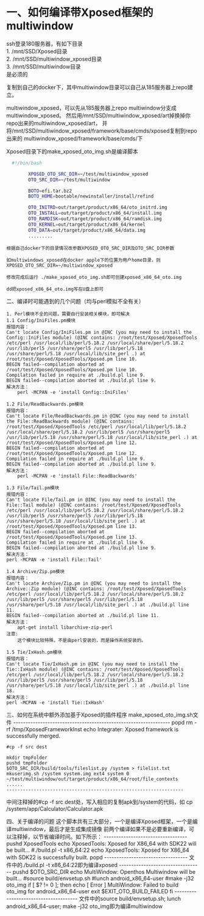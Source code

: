 # 一、如何编译带Xposed框架的multiwindow
  ssh登录180服务器，有如下目录  
	1. /mnt/SSD/Xposed目录  
	2. /mnt/SSD/multiwindow_xposed目录  
	3. /mnt/SSD/multiwindow目录  
	是必须的  
  
  复制到自己的docker下，其中multiwindow目录可以自己从185服务器上repo建立。  
  
  multiwindow_xposed，可以先从185服务器上repo multiwindow分支成multiwindow_xposed。
	然后用/mnt/SSD/multiwindow_xposed/art掉换掉你repo出来的multiwindow_xposed/art，
	并将/mnt/SSD/multiwindow_xposed/framework/base/cmds/xposed复制到repo出来的
	multiwindow_xposed/framework/base/cmds/下  
  
  Xposed目录下的make_xposed_oto_img.sh是编译脚本  

```bash
  #!/bin/bash

		XPOSED_OTO_SRC_DIR=~/test/multiwindow_xposed
		OTO_SRC_DIR=~/test/multiwindow

		BOTO=efi.tar.bz2
		BOTO_HOME=bootable/newinstaller/install/refind

		OTO_INITRD=out/target/product/x86_64/oto_initrd.img
		OTO_INSTALL=out/target/product/x86_64/install.img
		OTO_RAMDISK=out/target/product/x86_64/ramdisk.img
		OTO_KERNEL=out/target/product/x86_64/kernel
		OTO_DATA=out/target/product/x86_64/data.img
		.........
```


	根据自己docker下的目录情况改参数XPOSED_OTO_SRC_DIR及OTO_SRC_DIR参数

	如multiwindows_xposed在docker apple下的位置为用户home目录，则XPOSED_OTO_SRC_DIR=~/multiwindow_xposed

	修改完成后运行 ./make_xposed_oto_img.sh即可创建xposed_x86_64_oto.img

	dd把xposed_x86_64_oto.img写在U盘上即可


二、编译时可能遇到的几个问题（均与perl模拟不全有关）

	1. Perl模块不全的问题，需要自行安装相关模块，即可解决
	1.1 Config/IniFiles.pm模块
	报错内容：
	Can't locate Config/IniFiles.pm in @INC (you may need to install the Config::IniFiles module) (@INC contains: /root/test/Xposed/XposedTools /etc/perl /usr/local/lib/perl/5.18.2 /usr/local/share/perl/5.18.2 /usr/lib/perl5 /usr/share/perl5 /usr/lib/perl/5.18 /usr/share/perl/5.18 /usr/local/lib/site_perl .) at /root/test/Xposed/XposedTools/Xposed.pm line 10.
	BEGIN failed--compilation aborted at /root/test/Xposed/XposedTools/Xposed.pm line 10.
	Compilation failed in require at ./build.pl line 9.
	BEGIN failed--compilation aborted at ./build.pl line 9.
	解决方法：
		perl -MCPAN -e 'install Config::IniFiles'
	 
	1.2 File/ReadBackwards.pm模块
	报错内容： 
	Can't locate File/ReadBackwards.pm in @INC (you may need to install the File::ReadBackwards module) (@INC contains: /root/test/Xposed/XposedTools /etc/perl /usr/local/lib/perl/5.18.2 /usr/local/share/perl/5.18.2 /usr/lib/perl5 /usr/share/perl5 /usr/lib/perl/5.18 /usr/share/perl/5.18 /usr/local/lib/site_perl .) at /root/test/Xposed/XposedTools/Xposed.pm line 12.
	BEGIN failed--compilation aborted at /root/test/Xposed/XposedTools/Xposed.pm line 12.
	Compilation failed in require at ./build.pl line 9.
	BEGIN failed--compilation aborted at ./build.pl line 9.
	解决方法：
		perl -MCPAN -e 'install File::ReadBackwards'

	1.3 File/Tail.pm模块
	报错内容： 
	Can't locate File/Tail.pm in @INC (you may need to install the File::Tail module) (@INC contains: /root/test/Xposed/XposedTools /etc/perl /usr/local/lib/perl/5.18.2 /usr/local/share/perl/5.18.2 /usr/lib/perl5 /usr/share/perl5 /usr/lib/perl/5.18 /usr/share/perl/5.18 /usr/local/lib/site_perl .) at /root/test/Xposed/XposedTools/Xposed.pm line 13.
	BEGIN failed--compilation aborted at /root/test/Xposed/XposedTools/Xposed.pm line 13.
	Compilation failed in require at ./build.pl line 9.
	BEGIN failed--compilation aborted at ./build.pl line 9.
	解决方法：
	perl -MCPAN -e 'install File::Tail'

	1.4 Archive/Zip.pm模块
	报错内容：
	Can't locate Archive/Zip.pm in @INC (you may need to install the Archive::Zip module) (@INC contains: /root/test/Xposed/XposedTools /etc/perl /usr/local/lib/perl/5.18.2 /usr/local/share/perl/5.18.2 /usr/lib/perl5 /usr/share/perl5 /usr/lib/perl/5.18 /usr/share/perl/5.18 /usr/local/lib/site_perl .) at ./build.pl line 11.
	BEGIN failed--compilation aborted at ./build.pl line 11.
	解决方法：
		apt-get install libarchive-zip-perl
	注意:
		这个模块比较特殊，不是由perl安装的，而是操作系统安装的。

	1.5 Tie/IxHash.pm模块
	报错内容：
	Can't locate Tie/IxHash.pm in @INC (you may need to install the Tie::IxHash module) (@INC contains: /root/test/Xposed/XposedTools /etc/perl /usr/local/lib/perl/5.18.2 /usr/local/share/perl/5.18.2 /usr/lib/perl5 /usr/share/perl5 /usr/lib/perl/5.18 /usr/share/perl/5.18 /usr/local/lib/site_perl .) at ./build.pl line 18.
	解决方法：
	perl -MCPAN -e 'install Tie::IxHash'
	
三、如何在系统中额外添加基于Xposed的插件程序
make_xposed_oto_img.sh文件
	----------------------------------------------------------------
	popd
	rm -rf /tmp/XposedFrameworkInst
	echo Integrater: Xposed framework is successfully merged.

	#cp -f src dest

	mkdir tmpFolder
	pushd tmpFolder
	$OTO_SRC_DIR/build/tools/fileslist.py /system > filelist.txt
	mkuserimg.sh /system system.img ext4 system 0 ~/test/multiwindow/out/target/product/x86_64/root/file_contexts
	......
	-----------------------------------------------------------------
中间注释掉的#cp -f src dest处，写入相应的复制apk到/system的代码，如
	cp <your Calculator apk path> /system/app/Calculator/Calculator.apk
	
四、关于编译的问题
这个脚本共有三大部分，一个是编译Xposed框架，一个是编译multiwindow，最后才是生成集成镜像
前两个编译如果不是必要重新编译，可以注释掉，以节省编译时间。如下所示：
	----------------------------------
	pushd XposedTools
	echo XposedTools: Xposed for X86_64 with SDK22 will be built...
	#./build.pl -t x86_64:22
	echo XposedTools: Xposed for X86_64 with SDK22 is successfully built.
	popd
	----------------------------------
文件中的./build.pl -t x86_64:22即为编译xposed
	----------------------------------
	pushd $OTO_SRC_DIR
	echo MultiWindow: Openthos Multiwindow will be built...
	#source build/envsetup.sh
	#lunch android_x86_64-user
	#make -j32 oto_img
	if [ $? != 0 ]; then
	  echo [ Error ] MultiWindow: Failed to build oto_img for android_x86_64-user
	  exit $EXIT_OTO_BUILD_FAILED
	fi
	--------------------------------------
文件中的source build/envsetup.sh; lunch android_x86_64-user; make -j32 oto_img即为编译multiwindow


